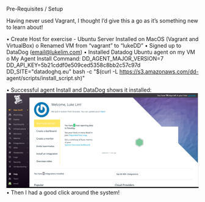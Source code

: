 Pre-Requisites / Setup

Having never used Vagrant, I thought I’d give this a go as it’s something new to learn about! 

•	Create Host for exercise - Ubuntu Server Installed on MacOS (Vagrant and VirtualBox)
    o	Renamed VM from “vagrant” to “lukeDD”
•	Signed up to DataDog (email@lukelim.com)
•	Installed Datadog Ubuntu agent on my VM
    o	My Agent Install Command: 
    DD_AGENT_MAJOR_VERSION=7 DD_API_KEY=5b21cddf0e509ced5358c8bb2c57c97d DD_SITE="datadoghq.eu" bash -c "$(curl -L https://s3.amazonaws.com/dd-     agent/scripts/install_script.sh)"

•	Successful agent Install and DataDog shows it installed: ![](images/Setup.png)
•	Then I had a good click around the system! 

